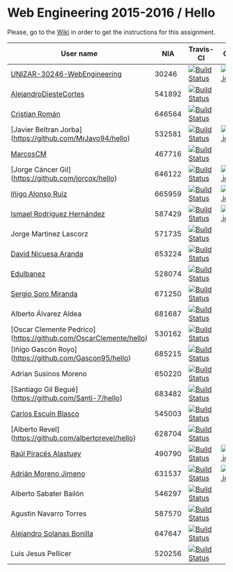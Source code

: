 # Web Engineering 2015-2016 / Hello

Please, go to the [Wiki](https://github.com/UNIZAR-30246-WebEngineering/hello/wiki) in order to get the instructions for this assignment.


User name | NIA | Travis-CI|CodeCov|Heroku|Dependencies|Score
----------|-----|----------|-------|------|------------|-----------
[UNIZAR-30246-WebEngineering](https://github.com/UNIZAR-30246-WebEngineering/hello) |30246 | [![Build Status](https://travis-ci.org/UNIZAR-30246-WebEngineering/hello.svg)](https://travis-ci.org/UNIZAR-30246-WebEngineering/hello) | [![codecov.io](http://codecov.io/github/UNIZAR-30246-WebEngineering/hello/coverage.svg?branch=master)](http://codecov.io/github/UNIZAR-30246-WebEngineering/hello?branch=master) | [App](https://uz-30246-webengineering-hello.herokuapp.com)
[AlejandroDiesteCortes](https://github.com/AlejandroDiesteCortes/hello) | 541892 | [![Build Status](https://travis-ci.org/AlejandroDiesteCortes/hello.svg)](https://travis-ci.org/AlejandroDiesteCortes/hello)
[Cristian Román](https://github.com/khmDEV/hello) |646564 | [![Build Status](https://travis-ci.org/khmDEV/hello.svg)](https://travis-ci.org/khmDEV/hello)
[Javier Beltran Jorba] (https://github.com/MrJavo94/hello) | 532581 | [![Build Status](https://travis-ci.org/MrJavo94/hello.svg)](https://travis-ci.org/MrJavo94/hello) |  [![codecov.io](http://codecov.io/github/MrJavo94/hello/coverage.svg?branch=master)](http://codecov.io/github/MrJavo94/hello?branch=master) | [App](http://hello-application.herokuapp.com/)
[MarcosCM](https://github.com/MarcosCM/hello) | 467716 | [![Build Status](https://travis-ci.org/MarcosCM/hello.svg)](https://travis-ci.org/MarcosCM/hello)
[Jorge Cáncer Gil] (https://github.com/jorcox/hello) | 646122 | [![Build Status](https://travis-ci.org/jorcox/hello.svg)](https://travis-ci.org/jorcox/hello) |  [![codecov.io](http://codecov.io/github/jorcox/hello/coverage.svg?branch=master)](http://codecov.io/github/jorcox/hello?branch=master) | [App](http://jorcox-hello.herokuapp.com) | | :gift:
[Iñigo Alonso Ruiz](https://github.com/shathe/hello)| 665959 | [![Build Status](https://travis-ci.org/Shathe/hello.svg)](https://travis-ci.org/Shathe/hello) |  [![codecov.io](http://codecov.io/github/Shathe/hello/coverage.svg?branch=master)](http://codecov.io/github/Shathe/hello?branch=master)   | [App](https://shathe-hello-1.herokuapp.com/)
[Ismael Rodríguez Hernández](https://github.com/ismaro3/hello)| 587429 | [![Build Status](https://travis-ci.org/ismaro3/hello.svg)](https://travis-ci.org/ismaro3/hello) | [![codecov.io](http://codecov.io/github/ismaro3/hello/coverage.svg?branch=master)](http://codecov.io/github/ismaro3/hello?branch=master)  | [App](http://ismaro3-hello.herokuapp.com/) | | :gift:
Jorge Martinez Lascorz | 571735 | [![Build Status](https://travis-ci.org/JorgeCoke/hello.svg)](https://travis-ci.org/JorgeCoke/hello)
[David Nicuesa Aranda](https://travis-ci.org/Nicu1309/hello) | 653224 | [![Build Status](https://travis-ci.org/Nicu1309/hello.svg)](https://travis-ci.org/Nicu1309/hello)
[EduIbanez](https://github.com/EduIbanez/hello) | 528074 | [![Build Status](https://travis-ci.org/EduIbanez/hello.svg)](https://travis-ci.org/EduIbanez/hello)
[Sergio Soro Miranda](https://github.com/teruyi/hello) | 671250 | [![Build Status](https://travis-ci.org/teruyi/hello.svg)](https://travis-ci.org/teruyi/hello)
Alberto Álvarez Aldea | 681687 | [![Build Status](https://travis-ci.org/albert17/hello.svg)](https://travis-ci.org/albert17/hello)
[Oscar Clemente Pedrico] (https://github.com/OscarClemente/hello) | 530162 | [![Build Status](https://travis-ci.org/OscarClemente/hello.svg)](https://travis-ci.org/OscarClemente/hello)
[Iñigo Gascón Royo] (https://github.com/Gascon95/hello) | 685215 | [![Build Status](https://travis-ci.org/Gascon95/hello.svg)](https://travis-ci.org/Gascon95/hello)
Adrian Susinos Moreno | 650220 | [![Build Status](https://travis-ci.org/ader9/hello.svg)](https://travis-ci.org/ader9/hello)
[Santiago Gil Begué] (https://github.com/Santi-7/hello) | 683482 | [![Build Status](https://travis-ci.org/Santi-7/hello.svg)](https://travis-ci.org/Santi-7/hello)
[Carlos Escuín Blasco](https://github.com/xarlieskin/hello) | 545003 | [![Build Status](https://travis-ci.org/xarlieskin/hello.svg)](https://travis-ci.org/xarlieskin/hello)
[Alberto Revel] (https://github.com/albertorevel/hello) | 628704 | [![Build Status](https://travis-ci.org/albertorevel/hello.svg)](https://travis-ci.org/albertorevel/hello)
[Raúl Piracés Alastuey](https://github.com/piraces/hello) | 490790 | [![Build Status](https://travis-ci.org/piraces/hello.svg)](https://travis-ci.org/piraces/hello) | [![codecov.io](http://codecov.io/github/piraces/hello/coverage.svg?branch=master)](http://codecov.io/github/piraces/hello?branch=master) | [App](https://piraces-hello.herokuapp.com/) | [![VersionEye.com](https://www.versioneye.com/user/projects/56096c4c5a262f001e000537/badge.svg?style=flat)](https://www.versioneye.com/user/projects/56096c4c5a262f001e000537?child=summary)
[Adrián Moreno Jimeno](https://github.com/Adriem/hello) | 631537 | [![Build Status](https://travis-ci.org/Adriem/hello.svg)](https://travis-ci.org/Adriem/hello) | [![codecov.io](http://codecov.io/github/UNIZAR-30246-WebEngineering/hello/coverage.svg?branch=master)](http://codecov.io/github/UNIZAR-30246-WebEngineering/hello?branch=master) | | |:gift:
Alberto Sabater Bailón | 546297 | [![Build Status](https://travis-ci.org/asabater94/hello.svg)](https://travis-ci.org/asabater94/hello)
Agustin Navarro Torres | 587570 | [![Build Status](https://travis-ci.org/SirBargus/hello.svg)](https://travis-ci.org/SirBargus/hello)
[Alejandro Solanas Bonilla](https://github.com/Naxsel/hello) | 647647 | [![Build Status](https://travis-ci.org/Naxsel/hello.svg)](https://travis-ci.org/Naxsel/hello)
Luis Jesus Pellicer| 520256 | [![Build Status](https://travis-ci.org/your-github-username/hello.svg)](https://travis-ci.org/luisjesuspellicer/hello)
